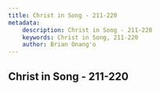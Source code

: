 ```yaml
---
title: Christ in Song - 211-220
metadata:
    description: Christ in Song - 211-220
    keywords: Christ in Song, 211-220
    author: Brian Onang'o
---
```



## Christ in Song - 211-220
  
